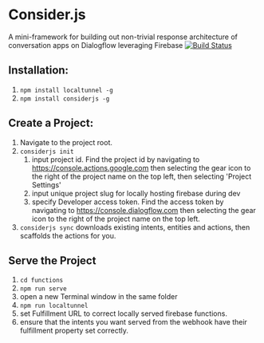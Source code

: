 # Consider.js
A mini-framework for building out non-trivial response architecture of conversation apps on Dialogflow leveraging Firebase
[![Build Status](https://travis-ci.org/benoftoolofna/consider-miniframe.svg?branch=master)](https://travis-ci.org/benoftoolofna/consider-miniframe)

## Installation:
1. `npm install localtunnel -g`
2. `npm install considerjs -g`

## Create a Project:
1. Navigate to the project root.
2. `considerjs init`
	1. input project id. Find the project id by navigating to https://console.actions.google.com then selecting the gear icon to the right of the project name on the top left, then selecting 'Project Settings'
	2. input unique project slug for locally hosting firebase during dev
	3. specify Developer access token. Find the access token by navigating to https://console.dialogflow.com then selecting the gear icon to the right of the project name on the top left.
3. `considerjs sync` downloads existing intents, entities and actions, then scaffolds the actions for you.

## Serve the Project
1. `cd functions`
2. `npm run serve`
3. open a new Terminal window in the same folder
4. `npm run localtunnel`
5. set Fulfillment URL to correct locally served firebase functions.
6. ensure that the intents you want served from the webhook have their fulfillment property set correctly.
